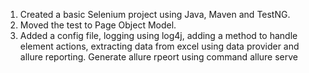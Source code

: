 1. Created a basic Selenium project using Java, Maven and TestNG.
2. Moved the test to Page Object Model.
3. Added a config file, logging using log4j, adding a method to handle element actions, extracting data from excel using data provider and allure reporting.
   Generate allure rpeort using command
   allure serve

